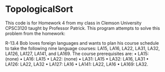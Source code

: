 # TopologicalSort 
This code is for Homework 4 from my class in Clemson University CPSC3120 taught by Professor Patrick.
This program attempts to solve this problem from the homework:

R-13.4 
Bob loves foreign languages and wants to plan his course schedule to take the following nine language courses: LA15, LA16, LA22, LA31, LA32, LA126, LA127, LA141, and LA169. The course prerequisites are:
• LA15: (none)
• LA16: LA15
• LA22: (none)
• LA31: LA15
• LA32: LA16, LA31
• LA126: LA22, LA32 
• LA127: LA16
• LA141: LA22, LA16 
• LA169: LA32.
